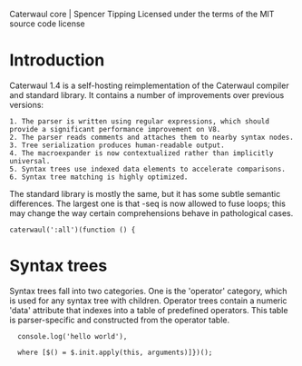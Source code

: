 Caterwaul core | Spencer Tipping
Licensed under the terms of the MIT source code license

# Introduction

Caterwaul 1.4 is a self-hosting reimplementation of the Caterwaul compiler and standard library. It contains a number of improvements over previous versions:

    1. The parser is written using regular expressions, which should provide a significant performance improvement on V8.
    2. The parser reads comments and attaches them to nearby syntax nodes.
    3. Tree serialization produces human-readable output.
    4. The macroexpander is now contextualized rather than implicitly universal.
    5. Syntax trees use indexed data elements to accelerate comparisons.
    6. Syntax tree matching is highly optimized.

The standard library is mostly the same, but it has some subtle semantic differences. The largest one is that -seq is now allowed to fuse loops; this may change the way certain comprehensions
behave in pathological cases.

    caterwaul(':all')(function () {

# Syntax trees

Syntax trees fall into two categories. One is the 'operator' category, which is used for any syntax tree with children. Operator trees contain a numeric 'data' attribute that indexes into a
table of predefined operators. This table is parser-specific and constructed from the operator table.

      console.log('hello world'),

      where [$() = $.init.apply(this, arguments)]})();